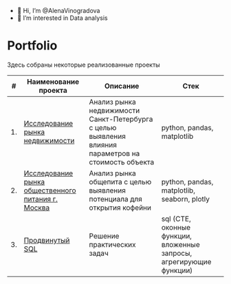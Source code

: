 - 👋 Hi, I’m @AlenaVinogradova
- 👀 I’m interested in Data analysis

# Portfolio

Здесь собраны некоторые реализованные проекты

| #    | Наименование проекта                | Описание                                                     | Стек                                                         |
| ---- | ------------------------------------------------------------ | ------------------------------------------------------------ | ------------------------------------------------------------ |
| 1.   | [Исследование рынка недвижимости](https://github.com/Alena-Vinogradova/data_analysis) | Анализ рынка недвижимости Санкт-Петербурга с целью выявления влияния параметров на стоимость объекта | python, pandas, matplotlib       |
| 2.   | [Исследование рынка общественного питания г. Москва](https://github.com/Alena-Vinogradova/data-analysis) | Анализ рынка общепита с целью выявления потенциала для открытия кофейни|python, pandas, matplotlib, seaborn, plotly|
| 3.   | [Продвинутый SQL](https://github.com/Alena-Vinogradova/advanced_sql) | Решение практических задач | sql (CTE, оконные функции, вложенные запросы, агрегирующие функции) |


